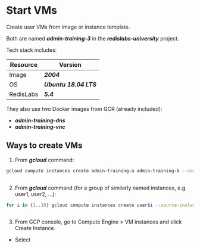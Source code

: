 # Start VMs

Create user VMs from image or instance template.

Both are named ***admin-training-3*** in the ***redislabs-university*** project.

Tech stack includes:

Resource | Version
---|---
Image | ***2004***
OS | ***Ubuntu 18.04 LTS***
RedisLabs | ***5.4***

They also use two Docker images from GCR (already included):
- ***admin-training-dns***
- ***admin-training-vnc***


## Ways to create VMs

1. From ***gcloud*** command:

```bash
gcloud compute instances create admin-training-a admin-training-b --source-instance-template admin-training-3 --zone=us-west1-b --labels=version=2004,redis=5-4
 
```

2. From ***gcloud*** command (for a group of similarly named instances, e.g. user1, user2, ...):

```bash
for i in {1..10} gcloud compute instances create user$i --source-instance-template admin-training-3 --zone=us-west1-b
 
```

3. From GCP console, go to Compute Engine > VM instances and click Create Instance.
- Select
